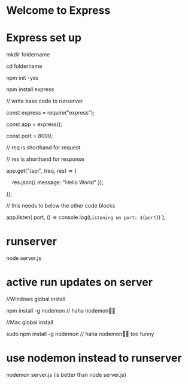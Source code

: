 # Welcome to Express

# Express set up

mkdir foldername

cd foldername

npm init -yes

npm install express

// write base code to runserver

const express = require("express");

const app = express();

const port = 8000;
    
// req is shorthand for request

// res is shorthand for response

app.get("/api", (req, res) => {

    res.json({ message: "Hello World" });

});


// this needs to below the other code blocks

app.listen( port, () => console.log(`Listening on port: ${port}`) );

# runserver
node server.js

# active run updates on server

//Windows global install

npm install -g nodemon          // haha nodemon🤣🤣

//Mac global install

sudo npm install -g nodemon     // haha nodemon🤣🤣 too funny

# use nodemon instead to runserver
nodemon server.js (is better than node server.js)